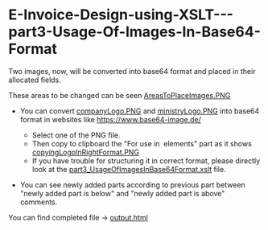 # E-Invoice-Design-using-XSLT---part3-Usage-Of-Images-In-Base64-Format

Two images, now, will be converted into base64 format and placed in their allocated fields.

These areas to be changed can be seen [AreasToPlaceImages.PNG](AreasToPlaceImages.PNG)

* You can convert [companyLogo.PNG](companyLogo.PNG) and [ministryLogo.PNG](ministryLogo.PNG) into base64 format in websites like https://www.base64-image.de/
  * Select one of the PNG file. 
  * Then copy to clipboard the "For use in <img> elements" part as it shows [copyingLogoInRightFormat.PNG](copyingLogoInRightFormat.PNG)
  * If you have trouble for structuring it in correct format, please directly look at the [part3_UsageOfImagesInBase64Format.xslt](part3_UsageOfImagesInBase64Format.xslt) file.

* You can see newly added parts according to previous part between "newly added part is below" and "newly added part is above" comments.

You can find completed file -> [output.html](output.html)

